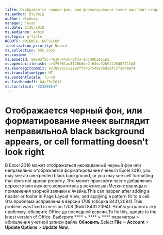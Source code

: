 ```yaml
---
title: Отображается черный фон, или форматирование ячеек выглядит неправильно
ms.author: dludwig
author: dludwig
manager: jecon
ms.date: 2/26/2018
ms.audience: Admin
ms.topic: article
ROBOTS: NOINDEX, NOFOLLOW
localization_priority: Normal
ms.collection: Adm_O365
ms.custom: ''
ms.assetid: 92095f9c-4610-443c-8fc4-ddc49b2e6162
ms.openlocfilehash: ce476961ac8126b8de2f63dc52b9ff26d02711b8
ms.sourcegitcommit: 9d78905c512192ffc4675468abd2efc5f2e4baf4
ms.translationtype: MT
ms.contentlocale: ru-RU
ms.lasthandoff: 04/23/2019
ms.locfileid: "32389864"
---
```

# <a name="a-black-background-appears-or-cell-formatting-doesnt-look-right"></a><span data-ttu-id="dedae-102">Отображается черный фон, или форматирование ячеек выглядит неправильно</span><span class="sxs-lookup"><span data-stu-id="dedae-102">A black background appears, or cell formatting doesn't look right</span></span>

<span data-ttu-id="dedae-103">В Excel 2016 может отображаться неожиданный черный фон или неправильно отображается форматирование ячеек.</span><span class="sxs-lookup"><span data-stu-id="dedae-103">In Excel 2016, you may see an unexpected black background, or you may see cell formatting that does not appear properly.</span></span> <span data-ttu-id="dedae-104">Это может произойти после добавления верхнего или нижнего колонтитула в режиме разМетки страницы и применения узорной заливки к ячейке.</span><span class="sxs-lookup"><span data-stu-id="dedae-104">This can happen after adding a header or footer in Page Layout View, and applying a pattern fill to a cell.</span></span> <span data-ttu-id="dedae-105">Эта проблема исправлена в версии 1708 (сборка 8431,2094).</span><span class="sxs-lookup"><span data-stu-id="dedae-105">This problem was fixed in version 1708 (Build 8431.2094).</span></span> <span data-ttu-id="dedae-106">Чтобы устранить эту проблему, обновите Office до последней версии.</span><span class="sxs-lookup"><span data-stu-id="dedae-106">To fix this, update to the latest version of Office.</span></span> <span data-ttu-id="dedae-107">Выберите \*\*\*\* \> \*\*\*\* \> \*\*\*\* параметры \> обновления учетной записи файла **Обновить**.</span><span class="sxs-lookup"><span data-stu-id="dedae-107">Select **File** \> **Account** \> **Update Options** \> **Update Now**.</span></span>
  

